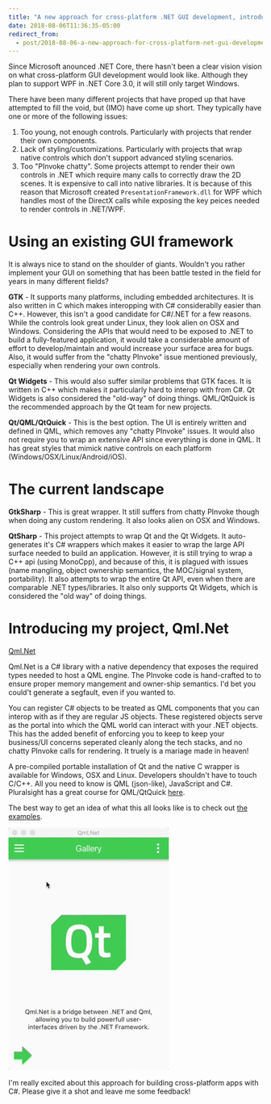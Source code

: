 ```yaml
---
title: "A new approach for cross-platform .NET GUI development, introducing Qml.Net."
date: 2018-08-06T11:36:35-05:00
redirect_from:
  - post/2018-08-06-a-new-approach-for-cross-platform-net-gui-development-introducing-qml-net
---
```


Since Microsoft anounced .NET Core, there hasn't been a clear vision vision on what cross-platform GUI development would look like. Although they plan to support WPF in .NET Core 3.0, it will still only target Windows.

There have been many different projects that have proped up that have attempted to fill the void, but (IMO) have come up short. They typically have one or more of the following issues:

1. Too young, not enough controls. Particularly with projects that render their own components.
3. Lack of styling/customizations. Particularly with projects that wrap native controls which don't support advanced styling scenarios.
2. Too "PInvoke chatty". Some projects attempt to render their own controls in .NET which require many calls to correctly draw the 2D scenes. It is expensive to call into native libraries. It is because of this reason that Microsoft created ```PresentationFramework.dll``` for WPF which handles most of the DirectX calls while exposing the key peices needed to render controls in .NET/WPF.

# Using an existing GUI framework

It is always nice to stand on the shoulder of giants. Wouldn't you rather implement your GUI on something that has been battle tested in the field for years in many different fields?

**GTK** - It supports many platforms, including embedded architectures. It is also written in C which makes interopping with C# considerablly easier than C++. However, this isn't a good candidate for C#/.NET for a few reasons. While the controls look great under Linux, they look alien on OSX and Windows. Considering the APIs that would need to be exposed to .NET to build a fully-featured application, it would take a considerable amount of effort to develop/maintain and would increase your surface area for bugs. Also, it would suffer from the "chatty PInvoke" issue mentioned previously, especially when rendering your own controls.

**Qt Widgets** - This would also suffer similar problems that GTK faces. It is written in C++ which makes it particularly hard to interop with from C#. Qt Widgets is also considered the "old-way" of doing things. QML/QtQuick is the recommended approach by the Qt team for new projects.

**Qt/QML/QtQuick** - This is the best option. The UI is entirely written and defined in QML, which removes any "chatty PInvoke" issues. It would also not require you to wrap an extensive API since everything is done in QML. It has great styles that mimick native controls on each platform (Windows/OSX/Linux/Android/iOS).

# The current landscape

**GtkSharp** - This is great wrapper. It still suffers from chatty PInvoke though when doing any custom rendering. It also looks alien on OSX and Windows.

**QtSharp** - This project attempts to wrap Qt and the Qt Widgets. It auto-generates it's C# wrappers which makes it easier to wrap the large API surface needed to build an application. However, it is still trying to wrap a C++ api (using MonoCpp), and because of this, it is plagued with issues (name mangling, object ownership semantics, the MOC/signal system, portability). It also attempts to wrap the entire Qt API, even when there are comparable .NET types/libraries. It also only supports Qt Widgets, which is considered the "old way" of doing things.

# Introducing my project, Qml.Net

[Qml.Net](https://github.com/pauldotknopf/Qml.Net)

Qml.Net is a C# library with a native dependency that exposes the required types needed to host a QML engine. The PInvoke code is hand-crafted to to ensure proper memory mangement and owner-ship semantics. I'd bet you could't generate a segfault, even if you wanted to.

You can register C# objects to be treated as QML components that you can interop with as if they are regular JS objects. These registered objects serve as the portal into which the QML world can interact with your .NET objects. This has the added benefit of enforcing you to keep to keep your business/UI concerns seperated cleanly along the tech stacks, and no chatty PInvoke calls for rendering. It truely is a mariage made in heaven!

A pre-compiled portable installation of Qt and the native C wrapper is available for Windows, OSX and Linux. Developers shouldn't have to touch C/C++. All you need to know is QML (json-like), JavaScript and C#. Pluralsight has a great course for QML/QtQuick [here](https://www.pluralsight.com/courses/qt-quick-fundamentals).

The best way to get an idea of what this all looks like is to check out [the examples](https://github.com/pauldotknopf/Qml.Net.Examples).

![Demo](/img/qmlnet-demo.gif)

I'm really excited about this approach for building cross-platform apps with C#. Please give it a shot and leave me some feedback!
